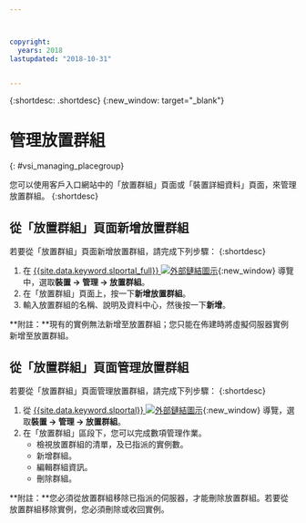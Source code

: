 ```yaml
---



copyright:
  years: 2018
lastupdated: "2018-10-31"


---
```


{:shortdesc: .shortdesc}
{:new_window: target="_blank"}

# 管理放置群組
{: #vsi_managing_placegroup}

您可以使用客戶入口網站中的「放置群組」頁面或「裝置詳細資料」頁面，來管理放置群組。
{:shortdesc}

## 從「放置群組」頁面新增放置群組

若要從「放置群組」頁面新增放置群組，請完成下列步驟：
{:shortdesc}

1. 在 [{{site.data.keyword.slportal_full}} ![外部鏈結圖示](../icons/launch-glyph.svg "外部鏈結圖示")](https://control.softlayer.com/){:new_window} 導覽中，選取**裝置 -> 管理 -> 放置群組**。
2. 在「放置群組」頁面上，按一下**新增放置群組**。
3. 輸入放置群組的名稱、說明及資料中心，然後按一下**新增**。

**附註：**現有的實例無法新增至放置群組；您只能在佈建時將虛擬伺服器實例新增至放置群組。 


## 從「放置群組」頁面管理放置群組

若要從「放置群組」頁面管理放置群組，請完成下列步驟：
{:shortdesc}

1. 從 [{{site.data.keyword.slportal}} ![外部鏈結圖示](../icons/launch-glyph.svg "外部鏈結圖示")](https://control.softlayer.com/){:new_window} 導覽，選取**裝置 -> 管理 -> 放置群組**。
2. 在「放置群組」區段下，您可以完成數項管理作業。
     * 檢視放置群組的清單，及已指派的實例數。
     * 新增群組。
     * 編輯群組資訊。
     * 刪除群組。
     
 **附註：**您必須從放置群組移除已指派的伺服器，才能刪除放置群組。若要從放置群組移除實例，您必須刪除或收回實例。
     
